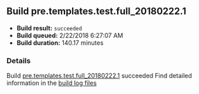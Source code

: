 ## Build pre.templates.test.full_20180222.1
- **Build result:** `succeeded`
- **Build queued:** 2/22/2018 6:27:07 AM
- **Build duration:** 140.17 minutes
### Details
Build [pre.templates.test.full_20180222.1](https://winappstudio.visualstudio.com/web/build.aspx?pcguid=a4ef43be-68ce-4195-a619-079b4d9834c2&builduri=vstfs%3a%2f%2f%2fBuild%2fBuild%2f25095) succeeded
Find detailed information in the [build log files](https://uwpctdiags.blob.core.windows.net/buildlogs/pre.templates.test.full_20180222.1_logs.zip)

